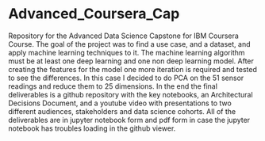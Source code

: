 # Advanced_Coursera_Cap
Repository for the Advanced Data Science Capstone for IBM Coursera Course. The goal of the project was to find a use case, and a dataset, and apply machine learning techniques to it. The machine learning algorithm must be at least one deep learning and one non deep learning model. After creating the features for the model one more iteration is required and tested to see the differences. In this case I decided to do PCA on the 51 sensor readings and reduce them to 25 dimensions. In the end the final deliverables is a github repository with the key notebooks, an Architectural Decisions Document, and a youtube video with presentations to two different audiences, stakeholders and data science cohorts. All of the deliverables are in jupyter notebook form and pdf form in case the jupyter notebook has troubles loading in the github viewer. 
